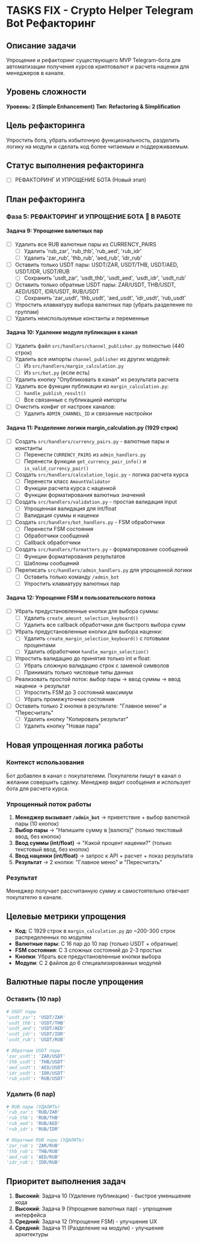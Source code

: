 # TASKS FIX - Crypto Helper Telegram Bot Рефакторинг

## Описание задачи
Упрощение и рефакторинг существующего MVP Telegram-бота для автоматизации получения курсов криптовалют и расчета наценки для менеджеров в канале.

## Уровень сложности
**Уровень: 2 (Simple Enhancement)**
**Тип: Refactoring & Simplification**

## Цель рефакторинга
Упростить бота, убрать избыточную функциональность, разделить логику на модули и сделать код более читаемым и поддерживаемым.

## Статус выполнения рефакторинга
- [ ] РЕФАКТОРИНГ И УПРОЩЕНИЕ БОТА (Новый этап)

## План рефакторинга

### Фаза 5: РЕФАКТОРИНГ И УПРОЩЕНИЕ БОТА 🔄 В РАБОТЕ

#### **Задача 9: Упрощение валютных пар** 
- [ ] Удалить все RUB валютные пары из CURRENCY_PAIRS
  - [ ] Удалить 'rub_zar', 'rub_thb', 'rub_aed', 'rub_idr'
  - [ ] Удалить 'zar_rub', 'thb_rub', 'aed_rub', 'idr_rub'
- [ ] Оставить только USDT пары: USDT/ZAR, USDT/THB, USDT/AED, USDT/IDR, USDT/RUB
  - [ ] Сохранить 'usdt_zar', 'usdt_thb', 'usdt_aed', 'usdt_idr', 'usdt_rub'
- [ ] Оставить только обратные USDT пары: ZAR/USDT, THB/USDT, AED/USDT, IDR/USDT, RUB/USDT
  - [ ] Сохранить 'zar_usdt', 'thb_usdt', 'aed_usdt', 'idr_usdt', 'rub_usdt'
- [ ] Упростить клавиатуру выбора валютных пар (убрать разделение по группам)
- [ ] Удалить неиспользуемые константы и переменные

#### **Задача 10: Удаление модуля публикации в канал**
- [ ] Удалить файл `src/handlers/channel_publisher.py` полностью (440 строк)
- [ ] Удалить все импорты `channel_publisher` из других модулей:
  - [ ] Из `src/handlers/margin_calculation.py`
  - [ ] Из `src/bot.py` (если есть)
- [ ] Удалить кнопку "Опубликовать в канал" из результата расчета
- [ ] Удалить все функции публикации из `margin_calculation.py`:
  - [ ] `handle_publish_result()`
  - [ ] Все связанные с публикацией импорты
- [ ] Очистить конфиг от настроек каналов:
  - [ ] Удалить `ADMIN_CHANNEL_ID` и связанные настройки

#### **Задача 11: Разделение логики margin_calculation.py (1929 строк)**
- [ ] Создать `src/handlers/currency_pairs.py` - валютные пары и константы
  - [ ] Перенести `CURRENCY_PAIRS` из `admin_handlers.py`
  - [ ] Перенести функции `get_currency_pair_info()` и `is_valid_currency_pair()`
- [ ] Создать `src/handlers/calculation_logic.py` - логика расчета курса
  - [ ] Перенести класс `AmountValidator` 
  - [ ] Функции расчета курса с наценкой
  - [ ] Функции форматирования валютных значений
- [ ] Создать `src/handlers/validation.py` - простая валидация input
  - [ ] Упрощенная валидация для int/float
  - [ ] Валидация суммы и наценки
- [ ] Создать `src/handlers/bot_handlers.py` - FSM обработчики
  - [ ] Перенести FSM состояния
  - [ ] Обработчики сообщений
  - [ ] Callback обработчики
- [ ] Создать `src/handlers/formatters.py` - форматирование сообщений
  - [ ] Функции форматирования результатов
  - [ ] Шаблоны сообщений
- [ ] Переписать `src/handlers/admin_handlers.py` для упрощенной логики
  - [ ] Оставить только команду `/admin_bot`
  - [ ] Упростить клавиатуру валютных пар

#### **Задача 12: Упрощение FSM и пользовательского потока**
- [ ] Убрать предустановленные кнопки для выбора суммы:
  - [ ] Удалить `create_amount_selection_keyboard()`
  - [ ] Удалить все callback обработчики для быстрого выбора сумм
- [ ] Убрать предустановленные кнопки для выбора наценки:
  - [ ] Удалить `create_margin_selection_keyboard()` с готовыми процентами
  - [ ] Удалить обработчики `handle_margin_selection()`
- [ ] Упростить валидацию до принятия только int и float:
  - [ ] Убрать сложную валидацию строк с заменой символов
  - [ ] Принимать только числовые типы данных
- [ ] Реализовать простой поток: выбор пары → ввод суммы → ввод наценки → результат
  - [ ] Упростить FSM до 3 состояний максимум
  - [ ] Убрать промежуточные состояния
- [ ] Оставить только 2 кнопки в результате: "Главное меню" и "Пересчитать"
  - [ ] Удалить кнопку "Копировать результат"
  - [ ] Удалить кнопку "Новая пара"

## Новая упрощенная логика работы

### Контекст использования
Бот добавлен в канал с покупателями. Покупатели пишут в канал о желании совершить сделку. Менеджер видит сообщения и использует бота для расчета курса.

### Упрощенный поток работы
1. **Менеджер вызывает `/admin_bot`** → приветствие + выбор валютной пары (10 кнопок)
2. **Выбор пары** → "Напишите сумму в [валюта]" (только текстовый ввод, без кнопок)
3. **Ввод суммы (int/float)** → "Какой процент наценки?" (только текстовый ввод, без кнопок)
4. **Ввод наценки (int/float)** → запрос к API + расчет + показ результата
5. **Результат** → 2 кнопки: "Главное меню" и "Пересчитать"

### Результат
Менеджер получает рассчитанную сумму и самостоятельно отвечает покупателю в канале.

## Целевые метрики упрощения
- **Код**: С 1929 строк в `margin_calculation.py` до ~200-300 строк распределенных по модулям
- **Валютные пары**: С 16 пар до 10 пар (только USDT + обратные)
- **FSM состояния**: С 3 сложных состояний до 2-3 простых
- **Кнопки**: Убрать все предустановленные кнопки выбора
- **Модули**: С 2 файлов до 6 специализированных модулей

## Валютные пары после упрощения

### Оставить (10 пар)
```python
# USDT пары
'usdt_zar': 'USDT/ZAR'
'usdt_thb': 'USDT/THB' 
'usdt_aed': 'USDT/AED'
'usdt_idr': 'USDT/IDR'
'usdt_rub': 'USDT/RUB'

# Обратные USDT пары  
'zar_usdt': 'ZAR/USDT'
'thb_usdt': 'THB/USDT'
'aed_usdt': 'AED/USDT'
'idr_usdt': 'IDR/USDT'
'rub_usdt': 'RUB/USDT'
```

### Удалить (6 пар)
```python
# RUB пары (УДАЛИТЬ)
'rub_zar': 'RUB/ZAR'
'rub_thb': 'RUB/THB'
'rub_aed': 'RUB/AED'
'rub_idr': 'RUB/IDR'

# Обратные RUB пары (УДАЛИТЬ)
'zar_rub': 'ZAR/RUB'
'thb_rub': 'THB/RUB' 
'aed_rub': 'AED/RUB'
'idr_rub': 'IDR/RUB'
```

## Приоритет выполнения задач
1. **Высокий**: Задача 10 (Удаление публикации) - быстрое уменьшение кода
2. **Высокий**: Задача 9 (Упрощение валютных пар) - упрощение интерфейса  
3. **Средний**: Задача 12 (Упрощение FSM) - улучшение UX
4. **Средний**: Задача 11 (Разделение на модули) - улучшение архитектуры
